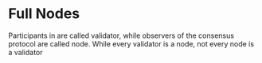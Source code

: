 # Full Nodes

Participants in are called validator, while observers of the consensus protocol are called node. While every validator is a node, not every node is a validator
